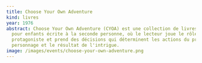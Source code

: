```yaml
---
title: Choose Your Own Adventure
kind: livres
year: 1976
abstract: Choose Your Own Adventure (CYOA) est une collection de livres-jeux
  pour enfants écrite à la seconde personne, où le lecteur joue le rôle du
  protagoniste et prend des décisions qui déterminent les actions du principal
  personnage et le résultat de l'intrigue.
image: /images/events/choose-your-own-adventure.png
---
```

